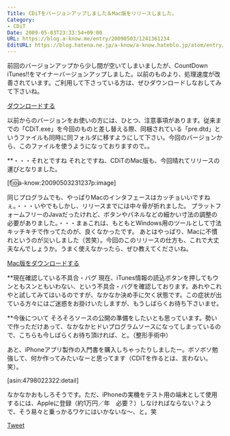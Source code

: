```yaml
---
Title: CDiTをバージョンアップしました＆Mac版をリリースしました。
Category:
- CDiT
Date: 2009-05-03T23:33:54+09:00
URL: https://blog.a-know.me/entry/20090503/1241361234
EditURL: https://blog.hatena.ne.jp/a-know/a-know.hateblo.jp/atom/entry/12921228815727980095
---
```


前回のバージョンアップから少し間が空いてしまいましたが、CountDown iTunes!!をマイナーバージョンアップしました。以前のものより、処理速度が改善されています。ご利用して下さっている方は、ぜひダウンロードしなおしてみて下さいね。

<a href="https://s3-ap-northeast-1.amazonaws.com/sa-boom-client/saboomForWin.zip">ダウンロードする</a>


以前からのバージョンをお使いの方には、ひとつ、注意事項があります。従来までの「CDiT.exe」を今回のものと差し替える際、同梱されている「pre.dtd」というファイルも同時に同フォルダに移すようにして下さい。今回のバージョンから、このファイルを使うようになっておりますので。。


**・・・それとですね
それとですね、CDiTのMac版も、今回晴れてリリースの運びとなりました。

[f:id:a-know:20090503231237p:image]


同じプログラムでも、やっぱりMacのインタフェースはカッチョいいですねぇ。・・・いやでもしかし、リリースまでには中々骨が折れました。
プラットフォームフリーのJavaだったけれど、ボタンやパネルなどの細かい寸法の調整の必要がありました。・・・まぁこれは、もともとWindows用のツールとして寸法キッチキチで作ってたのが、良くなかったです。
あとはやっぱり、Macに不慣れというのが災いしました（苦笑）。今回のこのリリースの仕方も、これで大丈夫なんでしょうか。うまく使えなかったら、ぜひ教えてくださいね。


<a href="https://s3-ap-northeast-1.amazonaws.com/sa-boom-client/saboomForMac.zip">Mac版をダウンロードする</a>


**現在確認している不具合・バグ
現在、iTunes情報の読込ボタンを押してもウンともスンともいわない、という不具合・バグを確認しております。あれやこれやと試してみてはいるのですが、なかなか決め手に欠く状態です。この症状が出ている方々にはご迷惑をお掛けいたしますが、もうしばらくお待ち下さいませ。

**今後について
そろそろソースの公開の準備をしたいとも思っています。勢いで作っただけあって、なかなかヒドいプログラムソースになってしまっているので、こちらも今しばらくお待ち頂ければ、と。（整形手術中）

あと、iPhoneアプリ製作の入門書を購入しちゃったりしましたー。ボソボソ勉強して、何か作ってみたいなーと思ってます（CDiTを作るとは、言わない。笑）。


[asin:4798022322:detail]


なかなかおもしろそうです。ただ、iPhoneの実機をテスト用の端末として使用するには、Appleに登録（約1万円／年　必要？）しなければならない？ようで、そう易々と乗っかるワケにはいかないな〜、と。笑



<a href="http://twitter.com/share" class="twitter-share-button" data-count="horizontal" data-via="a_know" data-related="CDiT_info" data-lang="ja">Tweet</a><script type="text/javascript" src="//platform.twitter.com/widgets.js"></script>
